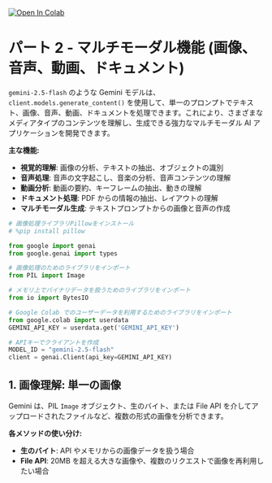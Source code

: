 [![Open In Colab](https://colab.research.google.com/assets/colab-badge.svg)](https://colab.research.google.com/github/philschmid/gemini-2.5-ai-engineering-workshop/blob/main/notebooks/02-multimodal-capabilities.ipynb)

# パート 2 - マルチモーダル機能 (画像、音声、動画、ドキュメント)

`gemini-2.5-flash` のような Gemini モデルは、`client.models.generate_content()` を使用して、単一のプロンプトでテキスト、画像、音声、動画、ドキュメントを処理できます。これにより、さまざまなメディアタイプのコンテンツを理解し、生成できる強力なマルチモーダル AI アプリケーションを開発できます。

**主な機能:**
- **視覚的理解**: 画像の分析、テキストの抽出、オブジェクトの識別
- **音声処理**: 音声の文字起こし、音楽の分析、音声コンテンツの理解
- **動画分析**: 動画の要約、キーフレームの抽出、動きの理解
- **ドキュメント処理**: PDF からの情報の抽出、レイアウトの理解
- **マルチモーダル生成**: テキストプロンプトからの画像と音声の作成


```python
# 画像処理ライブラリPillowをインストール
# %pip install pillow
```


```python
from google import genai
from google.genai import types

# 画像処理のためのライブラリをインポート
from PIL import Image

# メモリ上でバイナリデータを扱うためのライブラリをインポート
from io import BytesIO

# Google Colab でのユーザーデータを利用するためのライブラリをインポート
from google.colab import userdata
GEMINI_API_KEY = userdata.get('GEMINI_API_KEY')

# APIキーでクライアントを作成
MODEL_ID = "gemini-2.5-flash"
client = genai.Client(api_key=GEMINI_API_KEY)
```

## 1. 画像理解: 単一の画像

Gemini は、PIL `Image` オブジェクト、生のバイト、または File API を介してアップロードされたファイルなど、複数の形式の画像を分析できます。

**各メソッドの使い分け:**
- **生のバイト**: API やメモリからの画像データを扱う場合
- **File API**: 20MB を超える大きな画像や、複数のリクエストで画像を再利用したい場合


```python
    
```
